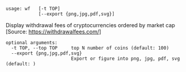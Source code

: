 ```
usage: wf   [-t TOP]
            [--export {png,jpg,pdf,svg}]
```

Display withdrawal fees of cryptocurrencies ordered by market cap
[Source: https://withdrawalfees.com/]

```
optional arguments:
  -t TOP, --top TOP     top N number of coins (default: 100)
  --export {png,jpg,pdf,svg}
                        Export or figure into png, jpg, pdf, svg (default: )
```
